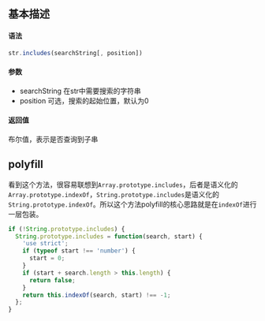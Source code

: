 ## 基本描述

#### 语法

```javascript
str.includes(searchString[, position])
```

#### 参数

* searchString 在str中需要搜索的字符串
* position 可选，搜索的起始位置，默认为0


#### 返回值

布尔值，表示是否查询到子串

## polyfill

看到这个方法，很容易联想到```Array.prototype.includes```，后者是语义化的```Array.prototype.indexOf```，```String.prototype.includes```是语义化的```String.prototype.indexOf```。所以这个方法polyfill的核心思路就是在```indexOf```进行一层包装。


```javascript
if (!String.prototype.includes) {
  String.prototype.includes = function(search, start) {
    'use strict';
    if (typeof start !== 'number') {
      start = 0;
    }
    if (start + search.length > this.length) {
      return false;
    } 
    return this.indexOf(search, start) !== -1;
  };
}
```